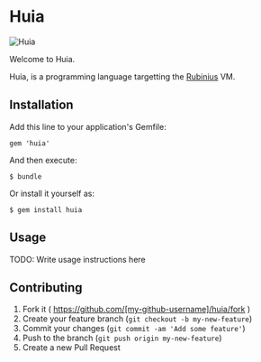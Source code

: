 # Huia

![Huia](https://raw.githubusercontent.com/jamesotron/Huia/master/img/Huia.png)

Welcome to Huia.

Huia, is a programming language targetting the [Rubinius](http://rubini.us) VM.

## Installation

Add this line to your application's Gemfile:

    gem 'huia'

And then execute:

    $ bundle

Or install it yourself as:

    $ gem install huia

## Usage

TODO: Write usage instructions here

## Contributing

1. Fork it ( https://github.com/[my-github-username]/huia/fork )
2. Create your feature branch (`git checkout -b my-new-feature`)
3. Commit your changes (`git commit -am 'Add some feature'`)
4. Push to the branch (`git push origin my-new-feature`)
5. Create a new Pull Request
